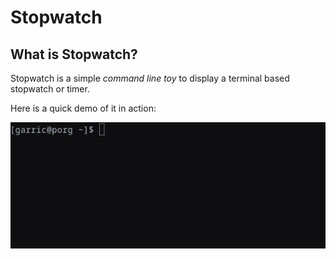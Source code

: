 # Stopwatch

## What is Stopwatch?

Stopwatch is a simple _command line toy_ to display a terminal based stopwatch or timer.

Here is a quick demo of it in action:

![Stopwatch demo](/etc/demo.gif)

